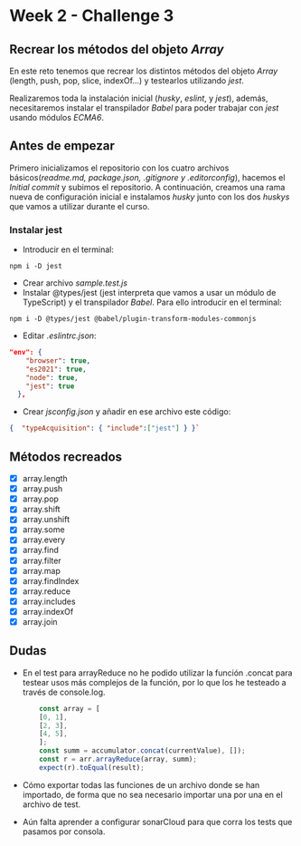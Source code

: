 # Week 2 - Challenge 3

## Recrear los métodos del objeto _Array_

En este reto tenemos que recrear los distintos métodos del objeto _Array_ (length, push, pop, slice, indexOf...) y testearlos utilizando _jest_.

Realizaremos toda la instalación inicial (_husky_, _eslint_, y _jest_), además, necesitaremos instalar el transpilador _Babel_ para poder trabajar con _jest_ usando módulos _ECMA6_.

## Antes de empezar

Primero inicializamos el repositorio con los cuatro archivos básicos(_readme.md, package.json, .gitignore y .editorconfig_), hacemos el _Initial commit_ y subimos el repositorio. A continuación, creamos una rama nueva de configuración inicial e instalamos _husky_ junto con los dos _huskys_ que vamos a utilizar durante el curso.

### Instalar jest

- Introducir en el terminal:

```git
npm i -D jest
```

- Crear archivo _sample.test.js_
- Instalar @types/jest (jest interpreta que vamos a usar un módulo de TypeScript) y el transpilador _Babel_. Para ello introducir en el terminal:

```git
npm i -D @types/jest @babel/plugin-transform-modules-commonjs
```

- Editar _.eslintrc.json_:

```json
"env": {
    "browser": true,
    "es2021": true,
    "node": true,
    "jest": true
  },
```

- Crear _jsconfig.json_ y añadir en ese archivo este código:

```json
{  "typeAcquisition": { "include":["jest"] } }`
```

## Métodos recreados

- [x] array.length
- [x] array.push
- [x] array.pop
- [x] array.shift
- [x] array.unshift
- [x] array.some
- [x] array.every
- [x] array.find
- [x] array.filter
- [x] array.map
- [x] array.findIndex
- [x] array.reduce
- [x] array.includes
- [x] array.indexOf
- [x] array.join

## Dudas

- En el test para arrayReduce no he podido utilizar la función .concat para testear usos más complejos de la función, por lo que los he testeado a través de console.log.

  ```javascript
      const array = [
      [0, 1],
      [2, 3],
      [4, 5],
      ];
      const summ = accumulator.concat(currentValue), []);
      const r = arr.arrayReduce(array, summ);
      expect(r).toEqual(result);
  ```

- Cómo exportar todas las funciones de un archivo donde se han importado, de forma que no sea necesario importar una por una en el archivo de test.

- Aún falta aprender a configurar sonarCloud para que corra los tests que pasamos por consola.
